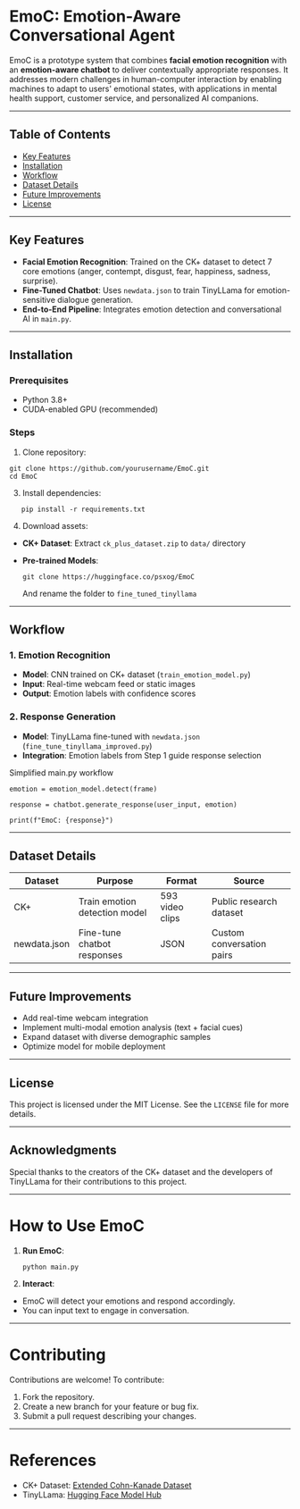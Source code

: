 # EmoC: Emotion-Aware Conversational Agent

EmoC is a prototype system that combines **facial emotion recognition** with an **emotion-aware chatbot** to deliver contextually appropriate responses. It addresses modern challenges in human-computer interaction by enabling machines to adapt to users' emotional states, with applications in mental health support, customer service, and personalized AI companions.

---

## Table of Contents
- [Key Features](#key-features)
- [Installation](#installation)
- [Workflow](#workflow)
- [Dataset Details](#dataset-details)
- [Future Improvements](#future-improvements)
- [License](#license)

---

## Key Features
- **Facial Emotion Recognition**: Trained on the CK+ dataset to detect 7 core emotions (anger, contempt, disgust, fear, happiness, sadness, surprise).
- **Fine-Tuned Chatbot**: Uses `newdata.json` to train TinyLLama for emotion-sensitive dialogue generation.
- **End-to-End Pipeline**: Integrates emotion detection and conversational AI in `main.py`.

---

## Installation

### Prerequisites
- Python 3.8+
- CUDA-enabled GPU (recommended)

### Steps
1. Clone repository:
  ```
  git clone https://github.com/yourusername/EmoC.git  
  cd EmoC
  ```

3. Install dependencies:
```
   pip install -r requirements.txt

```
4. Download assets:
- **CK+ Dataset**: Extract `ck_plus_dataset.zip` to `data/` directory
- **Pre-trained Models**:
  
  ```
  git clone https://huggingface.co/psxog/EmoC
  ```
   And rename the folder to `fine_tuned_tinyllama`

---

## Workflow
### 1. Emotion Recognition
- **Model**: CNN trained on CK+ dataset (`train_emotion_model.py`)
- **Input**: Real-time webcam feed or static images
- **Output**: Emotion labels with confidence scores

### 2. Response Generation
- **Model**: TinyLLama fine-tuned with `newdata.json` (`fine_tune_tinyllama_improved.py`)
- **Integration**: Emotion labels from Step 1 guide response selection

Simplified main.py workflow

```
emotion = emotion_model.detect(frame)  

response = chatbot.generate_response(user_input, emotion)  

print(f"EmoC: {response}")  
```


---

## Dataset Details
| Dataset         | Purpose                          | Format       | Source                     |
|-----------------|----------------------------------|--------------|----------------------------|
| CK+             | Train emotion detection model    | 593 video clips | Public research dataset    |
| newdata.json    | Fine-tune chatbot responses      | JSON         | Custom conversation pairs  |


---

## Future Improvements
- Add real-time webcam integration
- Implement multi-modal emotion analysis (text + facial cues)
- Expand dataset with diverse demographic samples
- Optimize model for mobile deployment

---

## License
This project is licensed under the MIT License. See the `LICENSE` file for more details.

---

## Acknowledgments
Special thanks to the creators of the CK+ dataset and the developers of TinyLLama for their contributions to this project.

---

# How to Use EmoC
1. **Run EmoC**:
   ```
   python main.py
   ```
3. **Interact**:
- EmoC will detect your emotions and respond accordingly.
- You can input text to engage in conversation.

---

# Contributing
Contributions are welcome! To contribute:
1. Fork the repository.
2. Create a new branch for your feature or bug fix.
3. Submit a pull request describing your changes.

---

# References
- CK+ Dataset: [Extended Cohn-Kanade Dataset](https://www.pitt.edu/~emotion/ck-spread.htm)
- TinyLLama: [Hugging Face Model Hub](https://huggingface.co/models)


   

